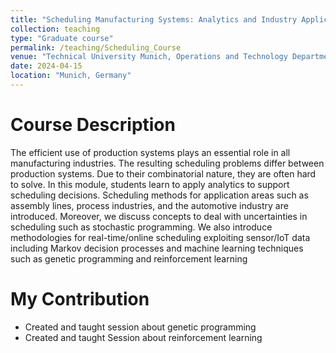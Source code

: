 ```yaml
---
title: "Scheduling Manufacturing Systems: Analytics and Industry Applications"
collection: teaching
type: "Graduate course"
permalink: /teaching/Scheduling_Course
venue: "Technical University Munich, Operations and Technology Department"
date: 2024-04-15 
location: "Munich, Germany"
---
```


Course Description
======
The efficient use of production systems plays an essential role in all manufacturing industries. The resulting scheduling problems differ between production systems. Due to their combinatorial nature, they are often hard to solve.
In this module, students learn to apply analytics to support scheduling decisions. Scheduling methods for application areas such as assembly lines, process industries, and the automotive industry are introduced.
Moreover, we discuss concepts to deal with uncertainties in scheduling such as stochastic programming. We also introduce methodologies for real-time/online scheduling exploiting sensor/IoT data including Markov decision processes and machine learning techniques such as genetic programming and reinforcement learning

My Contribution
======
- Created and taught session about genetic programming
- Created and taught Session about reinforcement learning